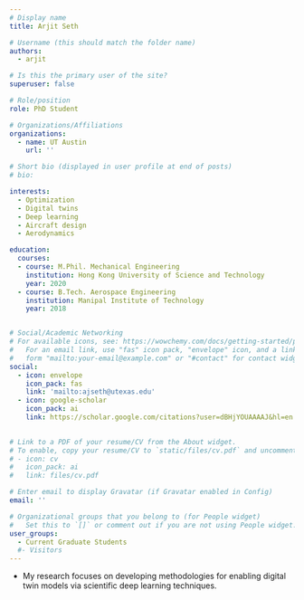 ```yaml
---
# Display name
title: Arjit Seth

# Username (this should match the folder name)
authors:
  - arjit

# Is this the primary user of the site?
superuser: false

# Role/position
role: PhD Student

# Organizations/Affiliations
organizations:
  - name: UT Austin
    url: ''

# Short bio (displayed in user profile at end of posts)
# bio: 

interests:
  - Optimization
  - Digital twins
  - Deep learning
  - Aircraft design
  - Aerodynamics

education:
  courses:
  - course: M.Phil. Mechanical Engineering
    institution: Hong Kong University of Science and Technology
    year: 2020
  - course: B.Tech. Aerospace Engineering
    institution: Manipal Institute of Technology
    year: 2018


# Social/Academic Networking
# For available icons, see: https://wowchemy.com/docs/getting-started/page-builder/#icons
#   For an email link, use "fas" icon pack, "envelope" icon, and a link in the
#   form "mailto:your-email@example.com" or "#contact" for contact widget.
social:
  - icon: envelope
    icon_pack: fas
    link: 'mailto:ajseth@utexas.edu'
  - icon: google-scholar
    icon_pack: ai
    link: https://scholar.google.com/citations?user=dBHjYOUAAAAJ&hl=en

  
# Link to a PDF of your resume/CV from the About widget.
# To enable, copy your resume/CV to `static/files/cv.pdf` and uncomment the lines below.
# - icon: cv
#   icon_pack: ai
#   link: files/cv.pdf

# Enter email to display Gravatar (if Gravatar enabled in Config)
email: ''

# Organizational groups that you belong to (for People widget)
#   Set this to `[]` or comment out if you are not using People widget.
user_groups:
  - Current Graduate Students
  #- Visitors
---
```


- My research focuses on developing methodologies for enabling digital twin models via scientific deep learning techniques.
